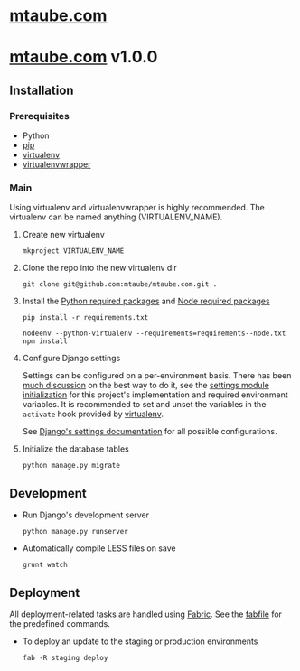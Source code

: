 # [mtaube.com](http://www.mtaube.com)
# [mtaube.com](http://www.mtaube.com) v1.0.0

## Installation

### Prerequisites

- Python
- [pip](https://pip.pypa.io/en/stable/installing.html)
- [virtualenv](https://virtualenv.pypa.io/en/latest/)
- [virtualenvwrapper](https://virtualenvwrapper.readthedocs.org/en/latest/)

### Main

Using virtualenv and virtualenvwrapper is highly recommended. The virtualenv can be named anything (VIRTUALENV_NAME).

1. Create new virtualenv

    ```
    mkproject VIRTUALENV_NAME
    ```

2. Clone the repo into the new virtualenv dir

    ```
    git clone git@github.com:mtaube/mtaube.com.git .
    ```

3. Install the [Python required packages](requirements.txt) and [Node required packages](requirements--node.txt)

    ```
    pip install -r requirements.txt

    nodeenv --python-virtualenv --requirements=requirements--node.txt
    npm install
    ```

4. Configure Django settings

    Settings can be configured on a per-environment basis. There has been [much discussion](https://code.djangoproject.com/wiki/SplitSettings) on the best way to do it, see the [settings module initialization](mtaube/settings/__init__.py) for this project's implementation and required environment variables. It is recommended to set and unset the variables in the ``activate`` hook provided by [virtualenv](https://virtualenv.pypa.io/en/latest/).

    See [Django's settings documentation](https://docs.djangoproject.com/en/1.8/ref/settings/) for all possible configurations.

5. Initialize the database tables

    ```
    python manage.py migrate
    ```

## Development

- Run Django's development server

    ```
    python manage.py runserver
    ```

- Automatically compile LESS files on save

    ```
    grunt watch
    ```

## Deployment

All deployment-related tasks are handled using [Fabric](http://docs.fabfile.org/en/1.8/). See the [fabfile](fabfile.py) for the predefined commands.

- To deploy an update to the staging or production environments

    ```
    fab -R staging deploy
    ```
